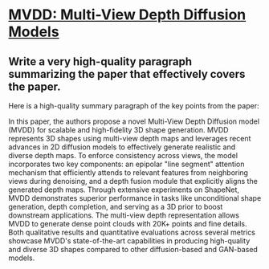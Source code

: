 # [MVDD: Multi-View Depth Diffusion Models](https://arxiv.org/abs/2312.04875)

## Write a very high-quality paragraph summarizing the paper that effectively covers the paper.

 Here is a high-quality summary paragraph of the key points from the paper:

In this paper, the authors propose a novel Multi-View Depth Diffusion model (MVDD) for scalable and high-fidelity 3D shape generation. MVDD represents 3D shapes using multi-view depth maps and leverages recent advances in 2D diffusion models to effectively generate realistic and diverse depth maps. To enforce consistency across views, the model incorporates two key components: an epipolar "line segment" attention mechanism that efficiently attends to relevant features from neighboring views during denoising, and a depth fusion module that explicitly aligns the generated depth maps. Through extensive experiments on ShapeNet, MVDD demonstrates superior performance in tasks like unconditional shape generation, depth completion, and serving as a 3D prior to boost downstream applications. The multi-view depth representation allows MVDD to generate dense point clouds with 20K+ points and fine details. Both qualitative results and quantitative evaluations across several metrics showcase MVDD's state-of-the-art capabilities in producing high-quality and diverse 3D shapes compared to other diffusion-based and GAN-based models.
